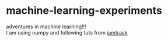 # machine-learning-experiments
adventures in machine learning!!!
<br>
I am using numpy and following tuts from [iamtrask](http://iamtrask.github.io/)
